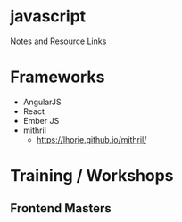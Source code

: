# javascript
Notes and Resource Links

# Frameworks

* AngularJS
* React 
* Ember JS
* mithril 
  * https://lhorie.github.io/mithril/

# Training / Workshops

## Frontend Masters
